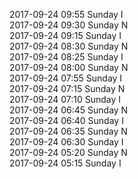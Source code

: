 2017-09-24 09:55 Sunday  I  
2017-09-24 09:30 Sunday  N  
2017-09-24 09:15 Sunday  I  
2017-09-24 08:30 Sunday  N  
2017-09-24 08:25 Sunday  I  
2017-09-24 08:00 Sunday  N  
2017-09-24 07:55 Sunday  I  
2017-09-24 07:15 Sunday  N  
2017-09-24 07:10 Sunday  I  
2017-09-24 06:45 Sunday  N  
2017-09-24 06:40 Sunday  I  
2017-09-24 06:35 Sunday  N  
2017-09-24 06:30 Sunday  I  
2017-09-24 05:20 Sunday  N  
2017-09-24 05:15 Sunday  I  
